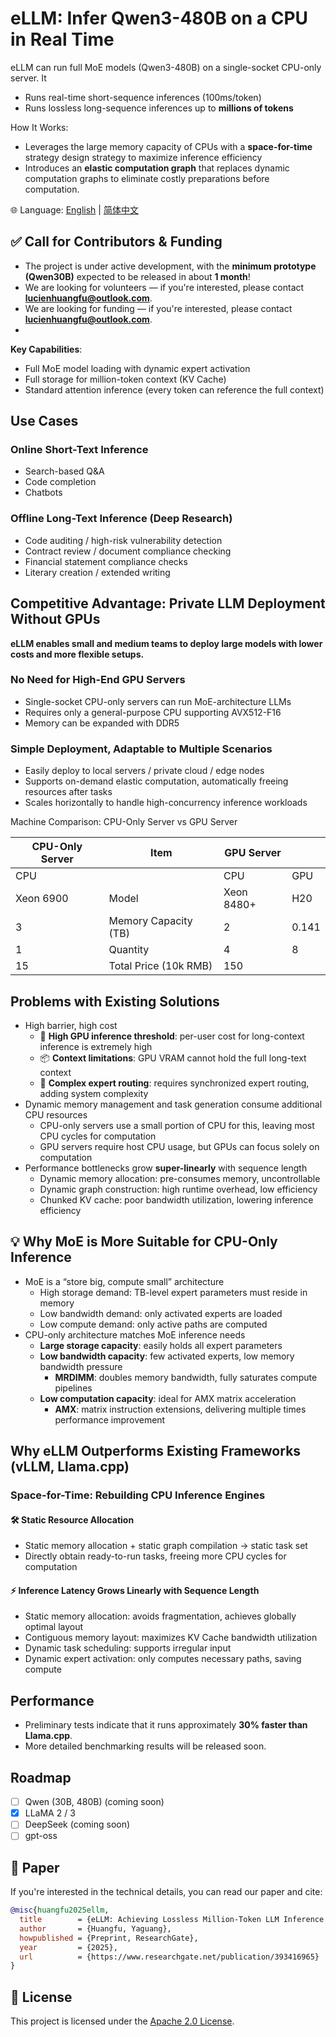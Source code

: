 # eLLM: Infer Qwen3-480B on a CPU in Real Time
eLLM can run full MoE models (Qwen3-480B) on a single-socket CPU-only server. It
- Runs real-time short-sequence inferences (100ms/token)
- Runs lossless long-sequence inferences up to **millions of tokens**

How It Works:  
- Leverages the large memory capacity of CPUs with a **space-for-time** strategy design strategy to maximize inference efficiency
- Introduces an **elastic computation graph** that replaces dynamic computation graphs to eliminate costly preparations before computation. 

🌐 Language: [English](README.md) | [简体中文](README.zh-CN.md)

## ✅ Call for Contributors & Funding
* The project is under active development, with the **minimum prototype (Qwen30B)** expected to be released in about **1 month**!  
* We are looking for volunteers — if you're interested, please contact **lucienhuangfu@outlook.com**.
* We are looking for funding — if you're interested, please contact **lucienhuangfu@outlook.com**.
* 
**Key Capabilities**:
* Full MoE model loading with dynamic expert activation
* Full storage for million-token context (KV Cache)
* Standard attention inference (every token can reference the full context)

## Use Cases
### Online Short-Text Inference
* Search-based Q&A
* Code completion
* Chatbots

### Offline Long-Text Inference (Deep Research)
- Code auditing / high-risk vulnerability detection
- Contract review / document compliance checking  
- Financial statement compliance checks
- Literary creation / extended writing

## Competitive Advantage: Private LLM Deployment Without GPUs

**eLLM enables small and medium teams to deploy large models with lower costs and more flexible setups.**

### No Need for High-End GPU Servers
- Single-socket CPU-only servers can run MoE-architecture LLMs  
- Requires only a general-purpose CPU supporting AVX512-F16  
- Memory can be expanded with DDR5

### Simple Deployment, Adaptable to Multiple Scenarios
- Easily deploy to local servers / private cloud / edge nodes  
- Supports on-demand elastic computation, automatically freeing resources after tasks  
- Scales horizontally to handle high-concurrency inference workloads

Machine Comparison: CPU-Only Server vs GPU Server

| CPU-Only Server | Item | GPU Server | |
|----------|--------------|------------|------|
|CPU ||CPU|GPU| 
| Xeon 6900| Model           | Xeon 8480+     | H20   |
|3| Memory Capacity (TB) | 2 | 0.141 |
|1| Quantity          |4        | 8  |
|15| Total Price (10k RMB) |150| 

## Problems with Existing Solutions
- High barrier, high cost
  - 🧠 **High GPU inference threshold**: per-user cost for long-context inference is extremely high
  - 📦 **Context limitations**: GPU VRAM cannot hold the full long-text context
  - 🔀 **Complex expert routing**: requires synchronized expert routing, adding system complexity
- Dynamic memory management and task generation consume additional CPU resources
  - CPU-only servers use a small portion of CPU for this, leaving most CPU cycles for computation
  - GPU servers require host CPU usage, but GPUs can focus solely on computation
- Performance bottlenecks grow **super-linearly** with sequence length
  - Dynamic memory allocation: pre-consumes memory, uncontrollable
  - Dynamic graph construction: high runtime overhead, low efficiency
  - Chunked KV cache: poor bandwidth utilization, lowering inference efficiency

## 💡 Why MoE is More Suitable for CPU-Only Inference

- MoE is a “store big, compute small” architecture
  - High storage demand: TB-level expert parameters must reside in memory  
  - Low bandwidth demand: only activated experts are loaded 
  - Low compute demand: only active paths are computed  
- CPU-only architecture matches MoE inference needs
  - **Large storage capacity**: easily holds all expert parameters  
  - **Low bandwidth capacity**: few activated experts, low memory bandwidth pressure
    - **MRDIMM**: doubles memory bandwidth, fully saturates compute pipelines  
  - **Low computation capacity**: ideal for AMX matrix acceleration
    - **AMX**: matrix instruction extensions, delivering multiple times performance improvement

## Why eLLM Outperforms Existing Frameworks (vLLM, Llama.cpp)

### Space-for-Time: Rebuilding CPU Inference Engines

#### 🛠️ Static Resource Allocation
- Static memory allocation + static graph compilation → static task set
- Directly obtain ready-to-run tasks, freeing more CPU cycles for computation

#### ⚡ Inference Latency Grows **Linearly** with Sequence Length
- Static memory allocation: avoids fragmentation, achieves globally optimal layout  
- Contiguous memory layout: maximizes KV Cache bandwidth utilization  
- Dynamic task scheduling: supports irregular input  
- Dynamic expert activation: only computes necessary paths, saving compute

## Performance  
- Preliminary tests indicate that it runs approximately **30% faster than Llama.cpp**.  
- More detailed benchmarking results will be released soon. 

## Roadmap
* [ ] Qwen (30B, 480B) (coming soon)
* [x] LLaMA 2 / 3
* [ ] DeepSeek (coming soon)
* [ ] gpt-oss

## 📄 Paper

If you're interested in the technical details, you can read our paper and cite:

```bibtex
@misc{huangfu2025ellm,
  title        = {eLLM: Achieving Lossless Million-Token LLM Inference on CPUs Faster Than GPUs},
  author       = {Huangfu, Yaguang},
  howpublished = {Preprint, ResearchGate},
  year         = {2025},
  url          = {https://www.researchgate.net/publication/393416965}
}

```

## 📜 License
This project is licensed under the [Apache 2.0 License](LICENSE).




